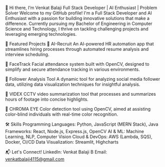 👋 Hi there, I’m Venkat Balaji
Full Stack Developer | AI Enthusiast | Problem Solver
Welcome to my GitHub profile! I'm a Full Stack Developer and AI Enthusiast with a passion for building innovative solutions that make a difference. Currently pursuing my Bachelor of Engineering in Computer Science and Technology, I thrive on tackling challenging projects and leveraging emerging technologies.

🌟 Featured Projects
🔹 AI-Recruit
An AI-powered HR automation app that streamlines hiring processes through automated resume analysis and interview scheduling.

🔹 FaceTrack
Facial attendance system built with OpenCV, designed to simplify and secure attendance tracking in various environments.

🔹 Follower Analysis Tool
A dynamic tool for analyzing social media follower data, utilizing data visualization techniques for insightful analysis.

🔹 VIDEX
CCTV video summarization tool that processes and summarizes hours of footage into concise highlights.

🔹 CHROMA EYE
Color detection tool using OpenCV, aimed at assisting color-blind individuals with real-time color recognition.

🛠️ Skills
Programming Languages: Python, JavaScript (MERN Stack), Java
Frameworks: React, Node.js, Express.js, OpenCV
AI & ML: Machine Learning, NLP, Computer Vision
Cloud & DevOps: AWS (Lambda, SQS), Docker, CI/CD
Data Visualization: Streamlit, Highcharts


📬 Let's Connect!
LinkedIn: Venkat Balaji B
Email: venkatbalaji4115@gmail.com
